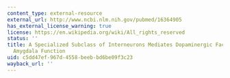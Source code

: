 ```yaml
---
content_type: external-resource
external_url: http://www.ncbi.nlm.nih.gov/pubmed/16364905
has_external_license_warning: true
license: https://en.wikipedia.org/wiki/All_rights_reserved
status: ''
title: A Specialized Subclass of Interneurons Mediates Dopaminergic Facilitation of
  Amygdala Function
uid: c5dd47ef-967d-4558-beeb-bd6be09f3c23
wayback_url: ''
---
```


